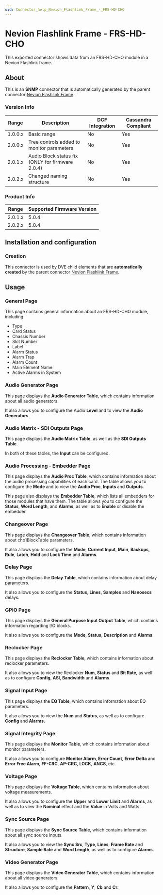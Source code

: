 ```yaml
---
uid: Connector_help_Nevion_Flashlink_Frame_-_FRS-HD-CHO
---
```


# Nevion Flashlink Frame - FRS-HD-CHO

This exported connector shows data from an FRS-HD-CHO module in a Nevion Flashlink frame.

## About

This is an **SNMP** connector that is automatically generated by the parent connector [Nevion Flashlink Frame](xref:Connector_help_Nevion_Flashlink_Frame).

### Version Info

| **Range** | **Description**                                  | **DCF Integration** | **Cassandra Compliant** |
|------------------|--------------------------------------------------|---------------------|-------------------------|
| 1.0.0.x          | Basic range                                      | No                  | Yes                     |
| 2.0.0.x          | Tree controls added to monitor parameters        | No                  | Yes                     |
| 2.0.1.x          | Audio Block status fix (ONLY for firmware 2.0.4) | No                  | Yes                     |
| 2.0.2.x          | Changed naming structure                         | No                  | Yes                     |

### Product Info

| Range | Supported Firmware Version |
|------------------|-----------------------------|
| 2.0.1.x          | 5.0.4                       |
| 2.0.2.x          | 5.0.4                       |

## Installation and configuration

### Creation

This connector is used by DVE child elements that are **automatically created** by the parent connector [Nevion Flashlink Frame](xref:Connector_help_Nevion_Flashlink_Frame).

## Usage

### General Page

This page contains general information about an FRS-HD-CHO module, including:

- Type
- Card Status
- Chassis Number
- Slot Number
- Label
- Alarm Status
- Alarm Trap
- Alarm Count
- Main Element Name
- Active Alarms in System

### Audio Generator Page

This page displays the **Audio Generator** **Table**, which contains information about all audio generators.

It also allows you to configure the Audio **Level** and to view the **Audio Generators**.

### Audio Matrix - SDI Outputs Page

This page displays the **Audio Matrix** **Table**, as well as the **SDI Outputs Table**.

In both of these tables, the **Input** can be configured.

### Audio Processing - Embedder Page

This page displays the **Audio Proc** **Table**, which contains information about the audio processing capabilities of each card. The table allows you to configure the **Mode** and to view the **Audio Proc**, **Inputs** and **Outputs**.

This page also displays the **Embedder Table**, which lists all embedders for those modules that have them. The table allows you to configure the **Status**, **Word Length**, and **Alarms**, as well as to **Enable** or disable the embedder.

### Changeover Page

This page displays the **Changeover** **Table**, which contains information about cho1BlockTable parameters.

It also allows you to configure the **Mode**, **Current Input**, **Main**, **Backups, Rule**, **Latch**, **Hold** and **Lock Time** and **Alarms**.

### Delay Page

This page displays the **Delay** **Table**, which contains information about delay parameters.

It also allows you to configure the **Status**, **Lines,** **Samples** and **Nanosecs** delays.

### GPIO Page

This page displays the **General Purpose Input Output Table**, which contains information regarding I/O blocks.

It also allows you to configure the **Mode**, **Status**, **Description** and **Alarms**.

### Reclocker Page

This page displays the **Reclocker Table**, which contains information about reclocker parameters.

It also allows you to view the Reclocker **Num**, **Status** and **Bit Rate**, as well as to configure **Config**, **ASI**, **Bandwidth** and **Alarms**.

### Signal Input Page

This page displays the **EQ Table**, which contains information about EQ parameters.

It also allows you to view the **Num** and **Status**, as well as to configure **Config** and **Alarms**.

### Signal Integrity Page

This page displays the **Monitor** **Table**, which contains information about monitor parameters.

It also allows you to configure **Monitor Alarm**, **Error Count**, **Error** **Delta** and **Error** **Free Alarm**, **FF-CRC**, **AP-CRC**, **LOCK**, **ANCS**, etc.

### Voltage Page

This page displays the **Voltage Table**, which contains information about voltage measurements.

It also allows you to configure the **Upper** and **Lower Limit** and **Alarms**, as well as to view the **Nominal** effect and the **Value** in Volts and Watts.

### Sync Source Page

This page displays the **Sync Source** **Table**, which contains information about all sync source inputs.

It also allows you to view the **Sync Src**, **Type**, **Lines**, **Frame Rate** and **Structure**, **Sample Rate** and **Word Length**, as well as to configure **Alarms**.

### Video Generator Page

This page displays the **Video Generator** **Table**, which contains information about all video generators.

It also allows you to configure the **Pattern**, **Y**, **Cb** and **Cr**.

